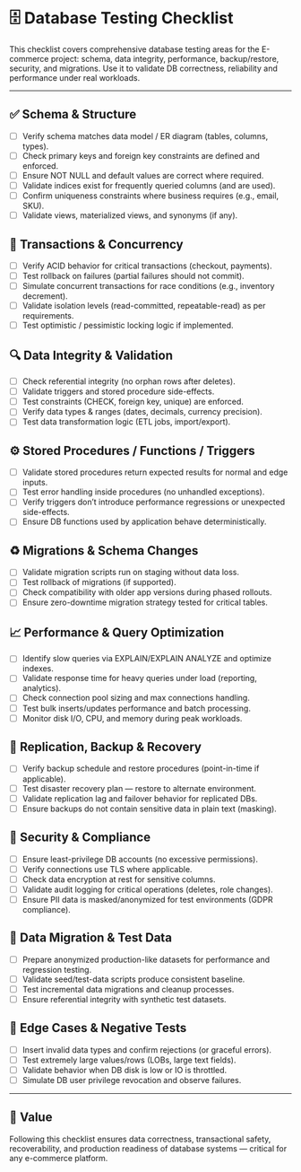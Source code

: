 # 🗄️ Database Testing Checklist

This checklist covers comprehensive database testing areas for the E-commerce project: schema, data integrity, performance, backup/restore, security, and migrations. Use it to validate DB correctness, reliability and performance under real workloads.

---

## ✅ Schema & Structure
- [ ] Verify schema matches data model / ER diagram (tables, columns, types).  
- [ ] Check primary keys and foreign key constraints are defined and enforced.  
- [ ] Ensure NOT NULL and default values are correct where required.  
- [ ] Validate indices exist for frequently queried columns (and are used).  
- [ ] Confirm uniqueness constraints where business requires (e.g., email, SKU).  
- [ ] Validate views, materialized views, and synonyms (if any).  

## 🔁 Transactions & Concurrency
- [ ] Verify ACID behavior for critical transactions (checkout, payments).  
- [ ] Test rollback on failures (partial failures should not commit).  
- [ ] Simulate concurrent transactions for race conditions (e.g., inventory decrement).  
- [ ] Validate isolation levels (read-committed, repeatable-read) as per requirements.  
- [ ] Test optimistic / pessimistic locking logic if implemented.  

## 🔍 Data Integrity & Validation
- [ ] Check referential integrity (no orphan rows after deletes).  
- [ ] Validate triggers and stored procedure side-effects.  
- [ ] Test constraints (CHECK, foreign key, unique) are enforced.  
- [ ] Verify data types & ranges (dates, decimals, currency precision).  
- [ ] Test data transformation logic (ETL jobs, import/export).  

## ⚙️ Stored Procedures / Functions / Triggers
- [ ] Validate stored procedures return expected results for normal and edge inputs.  
- [ ] Test error handling inside procedures (no unhandled exceptions).  
- [ ] Verify triggers don’t introduce performance regressions or unexpected side-effects.  
- [ ] Ensure DB functions used by application behave deterministically.  

## ♻️ Migrations & Schema Changes
- [ ] Validate migration scripts run on staging without data loss.  
- [ ] Test rollback of migrations (if supported).  
- [ ] Check compatibility with older app versions during phased rollouts.  
- [ ] Ensure zero-downtime migration strategy tested for critical tables.  

## 📈 Performance & Query Optimization
- [ ] Identify slow queries via EXPLAIN/EXPLAIN ANALYZE and optimize indexes.  
- [ ] Validate response time for heavy queries under load (reporting, analytics).  
- [ ] Check connection pool sizing and max connections handling.  
- [ ] Test bulk inserts/updates performance and batch processing.  
- [ ] Monitor disk I/O, CPU, and memory during peak workloads.  

## 🔁 Replication, Backup & Recovery
- [ ] Verify backup schedule and restore procedures (point-in-time if applicable).  
- [ ] Test disaster recovery plan — restore to alternate environment.  
- [ ] Validate replication lag and failover behavior for replicated DBs.  
- [ ] Ensure backups do not contain sensitive data in plain text (masking).  

## 🔐 Security & Compliance
- [ ] Ensure least-privilege DB accounts (no excessive permissions).  
- [ ] Verify connections use TLS where applicable.  
- [ ] Check data encryption at rest for sensitive columns.  
- [ ] Validate audit logging for critical operations (deletes, role changes).  
- [ ] Ensure PII data is masked/anonymized for test environments (GDPR compliance).  

## 🧩 Data Migration & Test Data
- [ ] Prepare anonymized production-like datasets for performance and regression testing.  
- [ ] Validate seed/test-data scripts produce consistent baseline.  
- [ ] Test incremental data migrations and cleanup processes.  
- [ ] Ensure referential integrity with synthetic test datasets.  

## 🧪 Edge Cases & Negative Tests
- [ ] Insert invalid data types and confirm rejections (or graceful errors).  
- [ ] Test extremely large values/rows (LOBs, large text fields).  
- [ ] Validate behavior when DB disk is low or IO is throttled.  
- [ ] Simulate DB user privilege revocation and observe failures.  

---

## 📌 Value
Following this checklist ensures data correctness, transactional safety, recoverability, and production readiness of database systems — critical for any e-commerce platform.

